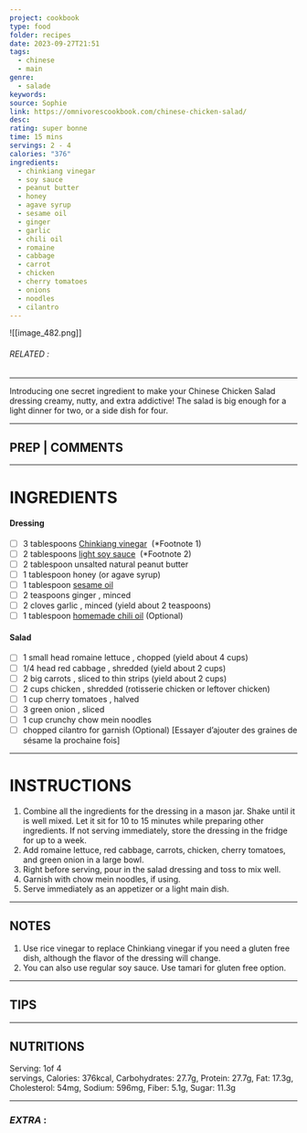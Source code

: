 ```yaml
---
project: cookbook
type: food
folder: recipes
date: 2023-09-27T21:51
tags:
  - chinese
  - main
genre:
  - salade
keywords: 
source: Sophie
link: https://omnivorescookbook.com/chinese-chicken-salad/
desc: 
rating: super bonne
time: 15 mins
servings: 2 - 4
calories: "376"
ingredients:
  - chinkiang vinegar
  - soy sauce
  - peanut butter
  - honey
  - agave syrup
  - sesame oil
  - ginger
  - garlic
  - chili oil
  - romaine
  - cabbage
  - carrot
  - chicken
  - cherry tomatoes
  - onions
  - noodles
  - cilantro
---
```


![[image_482.png]]
###### *RELATED* : 
---
Introducing one secret ingredient to make your Chinese Chicken Salad dressing creamy, nutty, and extra addictive! The salad is big enough for a light dinner for two, or a side dish for four.

---
## PREP | COMMENTS



---
# INGREDIENTS

#### Dressing

- [ ] 3 tablespoons [](https://omnivorescookbook.com/pantry/rice-vinegar)[Chinkiang vinegar](https://omnivorescookbook.com/pantry/rice-vinegar)  (*Footnote 1)
- [ ] 2 tablespoons [](https://omnivorescookbook.com/pantry/light-soy-sauce)[light soy sauce](https://omnivorescookbook.com/pantry/light-soy-sauce)  (*Footnote 2)
- [ ] 2 tablespoon unsalted natural peanut butter
- [ ] 1 tablespoon honey (or agave syrup)
- [ ] 1 tablespoon [](https://omnivorescookbook.com/pantry/sesame-oil)[sesame oil](https://omnivorescookbook.com/pantry/sesame-oil)
- [ ] 2 teaspoons ginger , minced
- [ ] 2 cloves garlic , minced (yield about 2 teaspoons)
- [ ] 1 tablespoon [homemade chili oil](https://omnivorescookbook.com/how-to-make-chili-oil/) (Optional)

#### Salad

- [ ] 1 small head romaine lettuce , chopped (yield about 4 cups)
- [ ] 1/4 head red cabbage , shredded (yield about 2 cups)
- [ ] 2 big carrots , sliced to thin strips (yield about 2 cups)
- [ ] 2 cups chicken , shredded (rotisserie chicken or leftover chicken)
- [ ] 1 cup cherry tomatoes , halved
- [ ] 3 green onion , sliced
- [ ] 1 cup crunchy chow mein noodles
- [ ] chopped cilantro for garnish (Optional) [Essayer d’ajouter des graines de sésame la prochaine fois]

---
# INSTRUCTIONS

1. Combine all the ingredients for the dressing in a mason jar. Shake until it is well mixed. Let it sit for 10 to 15 minutes while preparing other ingredients. If not serving immediately, store the dressing in the fridge for up to a week.
2. Add romaine lettuce, red cabbage, carrots, chicken, cherry tomatoes, and green onion in a large bowl.
3. Right before serving, pour in the salad dressing and toss to mix well.
4. Garnish with chow mein noodles, if using.
5. Serve immediately as an appetizer or a light main dish.

---
## NOTES

1. Use rice vinegar to replace Chinkiang vinegar if you need a gluten free dish, although the flavor of the dressing will change.
2. You can also use regular soy sauce. Use tamari for gluten free option.

---
## TIPS



---
## NUTRITIONS

Serving: 1of 4 servings, Calories: 376kcal, Carbohydrates: 27.7g, Protein: 27.7g, Fat: 17.3g, Cholesterol: 54mg, Sodium: 596mg, Fiber: 5.1g, Sugar: 11.3g

---
### *EXTRA* :



